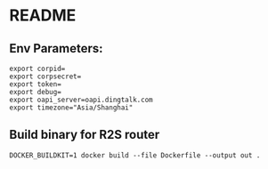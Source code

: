 # README

## Env Parameters:
```
export corpid=
export corpsecret=
export token=
export debug=
export oapi_server=oapi.dingtalk.com
export timezone="Asia/Shanghai"
```

## Build binary for R2S router
```
DOCKER_BUILDKIT=1 docker build --file Dockerfile --output out .
```